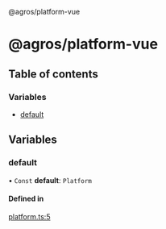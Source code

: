 @agros/platform-vue

# @agros/platform-vue

## Table of contents

### Variables

- [default](index.md#default)

## Variables

### <a id="default" name="default"></a> default

• `Const` **default**: `Platform`

#### Defined in

[platform.ts:5](https://github.com/agrosjs/agros/blob/1121c64/packages/agros-platform-vue/src/platform.ts#L5)

